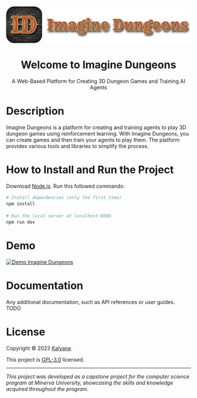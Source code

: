![Logo](https://raw.githubusercontent.com/kalyane/imagine_dungeons/main/public/images/logo-icon.png)
# <center>Welcome to Imagine Dungeons</center> 

<center>A Web-Based Platform for Creating 3D Dungeon Games and Training AI Agents</center>

# Description

Imagine Dungeons is a platform for creating and training agents to play 3D dungeon games using reinforcement learning. With Imagine Dungeons, you can create games and then train your agents to play them. The platform provides various tools and libraries to simplify the process.

# How to Install and Run the Project

Download [Node.js](https://nodejs.org/en/download/).
Run this followed commands:

``` bash
# Install dependencies (only the first time)
npm install

# Run the local server at localhost:8080
npm run dev

```

# Demo

[![Demo Imagine Dungeons](https://raw.githubusercontent.com/kalyane/imagine_dungeons/main/public/images/demo.gif)](https://youtu.be/C-r_5RO2nko)

# Documentation
Any additional documentation, such as API references or user guides.
TODO

# License

Copyright © 2023 [Kalyane](https://github.com/kalyane).

This project is [GPL-3.0](https://github.com/kalyane/imagine_dungeons/blob/main/LICENSE.md) licensed.

<hr>

*This project was developed as a capstone project for the computer science program at Minerva University, showcasing the skills and knowledge acquired throughout the program.*